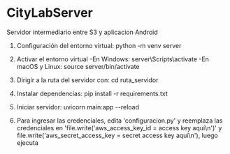 # CityLabServer
Servidor intermediario entre S3 y aplicacion Android

1. Configuración del entorno virtual:
python -m venv server

3. Activar el entorno virtual
-En Windows: server\Scripts\activate
-En macOS y Linux: source server/bin/activate

4. Dirigir a la ruta del servidor con: cd ruta_servidor

5. Instalar dependencias:
pip install -r requirements.txt

4. Iniciar servidor:
uvicorn main:app --reload

5. Para ingresar las credenciales, edita 'configuracion.py' y reemplaza las credenciales en 'file.write('aws_access_key_id = access key aquí\n')' y file.write('aws_secret_access_key = secret access key aquí\n'), luego ejecuta
